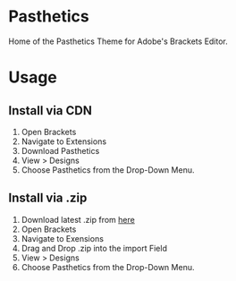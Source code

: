 # Pasthetics
Home of the Pasthetics Theme for Adobe's Brackets Editor.

# Usage
## Install via CDN
1.  Open Brackets
2.  Navigate to Extensions
3.  Download Pasthetics
4.  View > Designs
5.  Choose Pasthetics from the Drop-Down Menu.

## Install via .zip
1.  Download latest .zip from [here](https://github.com/pvlm-txt/pasthetics/releases/latest)
2.  Open Brackets
3.  Navigate to Exensions
4.  Drag and Drop .zip into the import Field
5.  View > Designs
6.  Choose Pasthetics from the Drop-Down Menu.
